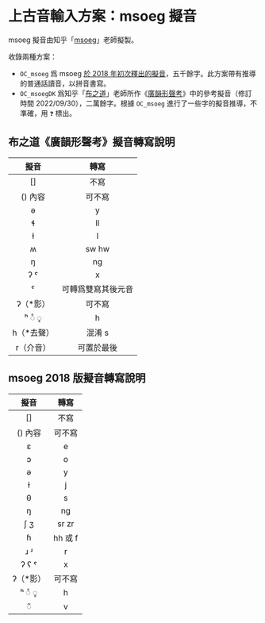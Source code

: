 # 上古音輸入方案：msoeg 擬音

msoeg 擬音由知乎「[msoeg](https://www.zhihu.com/people/msoeg)」老師擬製。

收錄兩種方案：
- `OC_msoeg` 爲 msoeg [於 2018 年初次釋出的擬音](https://zhuanlan.zhihu.com/p/48871271)，五千餘字。此方案帶有推導的普通話讀音，以拼音書寫。
- `OC_msoegDK` 爲知乎「[布之道](https://www.zhihu.com/people/Buzhidao)」老師所作《[廣韻形聲考](https://zhuanlan.zhihu.com/p/350530789)》中的參考擬音（修訂時間 2022/09/30），二萬餘字。根據 `OC_msoeg` 進行了一些字的擬音推導，不準確，用 `❓` 標出。

## 布之道《廣韻形聲考》擬音轉寫說明

| 擬音 | 轉寫 |
| :---: | :---: |
| [] | 不寫 |
| () 內容 | 可不寫 |
| ə | y |
| ɬ | ll |
| ɫ | l |
| ʍ | sw hw |
| ŋ | ng |
| ʔ ˤ | x |
| ˤ | 可轉爲雙寫其後元音 |
| ʔ（*影） | 可不寫 |
| ʰ ◌̊ ◌̥ | h |
| h（*去聲） | 混淆 s |
| r（介音） | 可置於最後 |

## msoeg 2018 版擬音轉寫說明

| 擬音 | 轉寫 |
| :---: | :---: |
| [] | 不寫 |
| () 內容 | 可不寫 |
| ɛ | e |
| ɔ | o |
| ə | y |
| ɫ | j |
| θ | s |
| ŋ | ng |
| ʃ ʒ | sr zr |
| ɦ | hh 或 f |
| ɹ ʴ | r |
| ʔ ʕ ˤ | x |
| ʔ（*影） | 可不寫 |
| ʰ ◌̊ ◌̥ | h |
| ◌̃ | v |